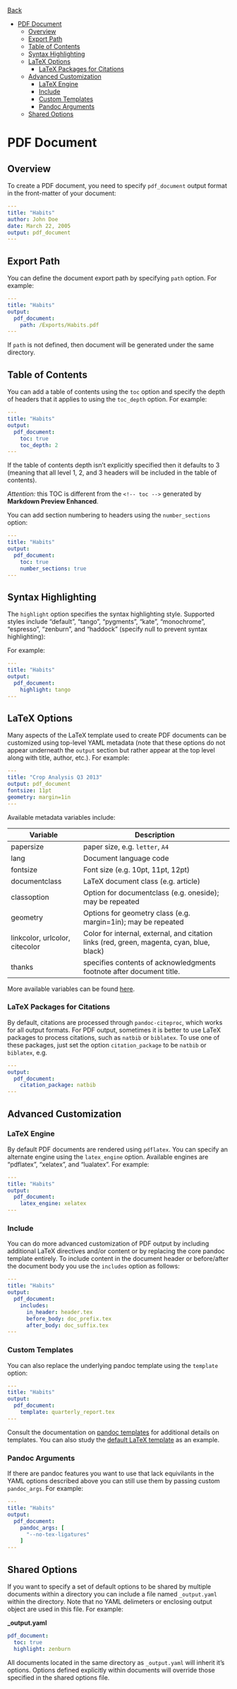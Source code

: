 [Back](/docs/advanced-export.md)

<!-- toc orderedList:0 -->

- [PDF Document](#pdf-document)
	- [Overview](#overview)
	- [Export Path](#export-path)
	- [Table of Contents](#table-of-contents)
	- [Syntax Highlighting](#syntax-highlighting)
	- [LaTeX Options](#latex-options)
		- [LaTeX Packages for Citations](#latex-packages-for-citations)
	- [Advanced Customization](#advanced-customization)
		- [LaTeX Engine](#latex-engine)
		- [Include](#include)
		- [Custom Templates](#custom-templates)
		- [Pandoc Arguments](#pandoc-arguments)
	- [Shared Options](#shared-options)

<!-- tocstop -->

# PDF Document
## Overview
To create a PDF document, you need to specify `pdf_document` output format in the front-matter of your document:  
```yaml
---
title: "Habits"
author: John Doe
date: March 22, 2005
output: pdf_document
---
```
## Export Path  
You can define the document export path by specifying `path` option. For example:    

```yaml
---
title: "Habits"
output:
  pdf_document:
    path: /Exports/Habits.pdf
---
```   
If `path` is not defined, then document will be generated under the same directory.

## Table of Contents
You can add a table of contents using the `toc` option and specify the depth of headers that it applies to using the `toc_depth` option. For example:  
```yaml
---
title: "Habits"
output:
  pdf_document:
    toc: true
    toc_depth: 2
---
```
If the table of contents depth isn’t explicitly specified then it defaults to 3 (meaning that all level 1, 2, and 3 headers will be included in the table of contents).   

*Attention:* this TOC is different from the `<!-- toc -->` generated by **Markdown Preview Enhanced**.  

You can add section numbering to headers using the `number_sections` option:
```yaml
---
title: "Habits"
output:
  pdf_document:
    toc: true
    number_sections: true
---
```

## Syntax Highlighting
The `highlight` option specifies the syntax highlighting style. Supported styles include “default”, “tango”, “pygments”, “kate”, “monochrome”, “espresso”, “zenburn”, and “haddock” (specify null to prevent syntax highlighting):    

For example:  
```yaml
---
title: "Habits"
output:
  pdf_document:
    highlight: tango
---
```
## LaTeX Options
Many aspects of the LaTeX template used to create PDF documents can be customized using top-level YAML metadata (note that these options do not appear underneath the `output` section but rather appear at the top level along with title, author, etc.). For example:    
```yaml
---
title: "Crop Analysis Q3 2013"
output: pdf_document
fontsize: 11pt
geometry: margin=1in
---
```
Available metadata variables include:   

| Variable  | Description  |
|---|---|
| papersize | paper size, e.g. `letter`, `A4` |
| lang  | Document language code |
| fontsize | Font size (e.g. 10pt, 11pt, 12pt) |
| documentclass | LaTeX document class (e.g. article) |
| classoption | Option for documentclass (e.g. oneside); may be repeated |
| geometry | Options for geometry class (e.g. margin=1in); may be repeated |
| linkcolor, urlcolor, citecolor	|Color for internal, external, and citation links (red, green, magenta, cyan, blue, black) |
| thanks | specifies contents of acknowledgments footnote after document title. |  

More available variables can be found [here](http://pandoc.org/MANUAL.html#variables-for-latex).

### LaTeX Packages for Citations
By default, citations are processed through `pandoc-citeproc`, which works for all output formats. For PDF output, sometimes it is better to use LaTeX packages to process citations, such as `natbib` or `biblatex`. To use one of these packages, just set the option `citation_package` to be `natbib` or `biblatex`, e.g.  
```yaml
---
output:
  pdf_document:
    citation_package: natbib
---
```

## Advanced Customization
### LaTeX Engine  
By default PDF documents are rendered using `pdflatex`. You can specify an alternate engine using the `latex_engine` option. Available engines are “pdflatex”, “xelatex”, and “lualatex”. For example:  
```yaml
---
title: "Habits"
output:
  pdf_document:
    latex_engine: xelatex
---
```

### Include
You can do more advanced customization of PDF output by including additional LaTeX directives and/or content or by replacing the core pandoc template entirely. To include content in the document header or before/after the document body you use the `includes` option as follows:  
```yaml
---
title: "Habits"
output:
  pdf_document:
    includes:
      in_header: header.tex
      before_body: doc_prefix.tex
      after_body: doc_suffix.tex
---
```

### Custom Templates
You can also replace the underlying pandoc template using the `template` option:
```yaml
---
title: "Habits"
output:
  pdf_document:
    template: quarterly_report.tex
---
```
Consult the documentation on [pandoc templates](http://pandoc.org/README.html#templates) for additional details on templates. You can also study the [default LaTeX template](https://github.com/jgm/pandoc-templates/blob/master/default.latex) as an example.

### Pandoc Arguments   
If there are pandoc features you want to use that lack equivilants in the YAML options described above you can still use them by passing custom `pandoc_args`. For example:  
```yaml
---
title: "Habits"
output:
  pdf_document:
    pandoc_args: [
      "--no-tex-ligatures"
    ]
---
```

## Shared Options
If you want to specify a set of default options to be shared by multiple documents within a directory you can include a file named `_output.yaml` within the directory. Note that no YAML delimeters or enclosing output object are used in this file. For example:    

**_output.yaml**
```yaml
pdf_document:
  toc: true
  highlight: zenburn
```
All documents located in the same directory as `_output.yaml` will inherit it’s options. Options defined explicitly within documents will override those specified in the shared options file.
